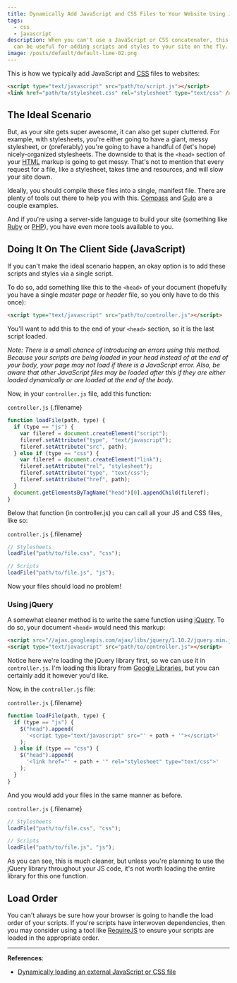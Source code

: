 ```yaml
---
title: Dynamically Add JavaScript and CSS Files to Your Website Using JavaScript
tags:
  - css
  - javascript
description: When you can't use a JavaScript or CSS concatenater, this method
  can be useful for adding scripts and styles to your site on the fly.
image: /posts/default/default-lime-02.png
---
```


This is how we typically add JavaScript and [CSS](/posts/wtf-is-css/) files to websites:

```html
<script type="text/javascript" src="path/to/script.js"></script>
<link href="path/to/stylesheet.css" rel="stylesheet" type="text/css" />
```

## The Ideal Scenario

But, as your site gets super awesome, it can also get super cluttered. For example, with stylesheets, you're either going to have a giant, messy stylesheet, or (preferably) you're going to have a handful of (let's hope) nicely-organized stylesheets. The downside to that is the `<head>` section of your [HTML](/posts/wtf-is-html/) markup is going to get messy. That's not to mention that every request for a file, like a stylesheet, takes time and resources, and will slow your site down.

Ideally, you should compile these files into a single, manifest file. There are plenty of tools out there to help you with this. [Compass](http://compass-style.org/) and [Gulp](http://gulpjs.com/) are a couple examples.

And if you're using a server-side language to build your site (something like [Ruby](https://www.ruby-lang.org/) or [PHP](https://secure.php.net/)), you have even more tools available to you.

## Doing It On The Client Side (JavaScript)

If you can't make the ideal scenario happen, an okay option is to add these scripts and styles via a single script.

To do so, add something like this to the `<head>` of your document (hopefully you have a single *master page* or *header* file, so you only have to do this once):

```html
<script type="text/javascript" src="path/to/controller.js"></script>
```

You'll want to add this to the end of your `<head>` section, so it is the last script loaded.

_Note: There is a small chance of introducing an errors using this method. Because your scripts are being loaded in your head instead of at the end of your body, your page may not load if there is a JavaScript error. Also, be aware that other JavaScript files may be loaded after this if they are either loaded dynamically or are loaded at the end of the body._

Now, in your `controller.js` file, add this function:

`controller.js` {.filename}

```js
function loadFile(path, type) {
  if (type == "js") {
    var fileref = document.createElement("script");
    fileref.setAttribute("type", "text/javascript");
    fileref.setAttribute("src", path);
  } else if (type == "css") {
    var fileref = document.createElement("link");
    fileref.setAttribute("rel", "stylesheet");
    fileref.setAttribute("type", "text/css");
    fileref.setAttribute("href", path);
  }
  document.getElementsByTagName("head")[0].appendChild(fileref);
}
```

Below that function (in controller.js) you can call all your JS and CSS files, like so:

`controller.js` {.filename}

```js
// Stylesheets
loadFile("path/to/file.css", "css");

// Scripts
loadFile("path/to/file.js", "js");
```

Now your files should load no problem!

### Using jQuery

A somewhat cleaner method is to write the same function using [jQuery](http://jquery.com/ "jQuery"). To do so, your document `<head>` would need this markup:

```html
<script src="//ajax.googleapis.com/ajax/libs/jquery/1.10.2/jquery.min.js"></script>
<script type="text/javascript" src="path/to/controller.js"></script>
```

Notice here we're loading the jQuery library first, so we can use it in `controller.js`. I'm loading this library from [Google Libraries](https://developers.google.com/speed/libraries/devguide "Google Libraries"), but you can certainly add it however you'd like.

Now, in the `controller.js` file:

`controller.js` {.filename}

```js
function loadFile(path, type) {
  if (type == "js") {
    $("head").append(
      '<script type="text/javascript" src="' + path + '"></script>'
    );
  } else if (type == "css") {
    $("head").append(
      '<link href="' + path + '" rel="stylesheet" type="text/css">'
    );
  }
}
```

And you would add your files in the same manner as before.

`controller.js` {.filename}

```js
// Stylesheets
loadFile("path/to/file.css", "css");

// Scripts
loadFile("path/to/file.js", "js");
```

As you can see, this is much cleaner, but unless you're planning to use the jQuery library throughout your JS code, it's not worth loading the entire library for this one function.

## Load Order

You can't always be sure how your browser is going to handle the load order of your scripts. If you're scripts have interwoven dependencies, then you may consider using a tool like [RequireJS](http://requirejs.org/) to ensure your scripts are loaded in the appropriate order.

---

**References**:

- [Dynamically loading an external JavaScript or CSS file](http://www.javascriptkit.com/javatutors/loadjavascriptcss.shtml)
